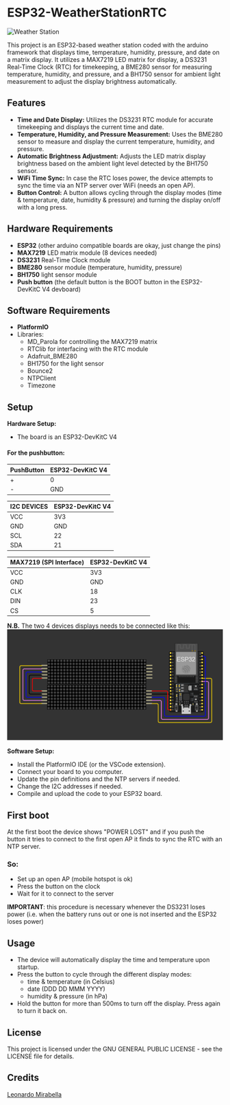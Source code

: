 # ESP32-WeatherStationRTC

![Weather Station](assets/image.gif)

This project is an ESP32-based weather station coded with the arduino framework that displays time, temperature, humidity, pressure, and date on a matrix display. It utilizes a MAX7219 LED matrix for display, a DS3231 Real-Time Clock (RTC) for timekeeping, a BME280 sensor for measuring temperature, humidity, and pressure, and a BH1750 sensor for ambient light measurement to adjust the display brightness automatically.

## Features

- **Time and Date Display:** Utilizes the DS3231 RTC module for accurate timekeeping and displays the current time and date.
- **Temperature, Humidity, and Pressure Measurement:** Uses the BME280 sensor to measure and display the current temperature, humidity, and pressure.
- **Automatic Brightness Adjustment:** Adjusts the LED matrix display brightness based on the ambient light level detected by the BH1750 sensor.
- **WiFi Time Sync:** In case the RTC loses power, the device attempts to sync the time via an NTP server over WiFi (needs an open AP).
- **Button Control:** A button allows cycling through the display modes (time & temperature, date, humidity & pressure) and turning the display on/off with a long press.

## Hardware Requirements

- **ESP32** (other arduino compatible boards are okay, just change the pins)
- **MAX7219** LED matrix module (8 devices needed)
- **DS3231** Real-Time Clock module
- **BME280** sensor module (temperature, humidity, pressure)
- **BH1750** light sensor module
- **Push button** (the default button is the BOOT button in the ESP32-DevKitC V4 devboard)

## Software Requirements

- **PlatformIO**
- Libraries:
  - MD_Parola for controlling the MAX7219 matrix
  - RTClib for interfacing with the RTC module
  - Adafruit_BME280
  - BH1750 for the light sensor
  - Bounce2
  - NTPClient
  - Timezone

## Setup

**Hardware Setup:**
   - The board is an ESP32-DevKitC V4

#### For the pushbutton:

| PushButton | ESP32-DevKitC V4 |
| ----------- | ----------- |
|  + | 0 |
|  - | GND |

| I2C DEVICES| ESP32-DevKitC V4 |
| ----------- | ----------- |
| VCC | 3V3 |
| GND | GND |
| SCL | 22 |
| SDA | 21 |


| MAX7219 (SPI Interface) | ESP32-DevKitC V4 |
| ----------- | ----------- |
| VCC | 3V3 |
| GND | GND |
| CLK | 18 |
| DIN | 23 |
| CS | 5 |

**N.B.** The two 4 devices displays needs to be connected like this:
![Display schematic](assets/schematic_display.png)

**Software Setup:**
   - Install the PlatformIO IDE (or the VSCode extension).
   - Connect your board to you computer.
   - Update the pin definitions and the NTP servers if needed.
   - Change the I2C addresses if needed.
   - Compile and upload the code to your ESP32 board.

## First boot
At the first boot the device shows "POWER LOST" and if you push the button it tries to connect to the first open AP it finds to sync the RTC with an NTP server.
### So:
- Set up an open AP (mobile hotspot is ok)
- Press the button on the clock
- Wait for it to connect to the server

**IMPORTANT**: this procedure is necessary whenever the DS3231 loses power (i.e. when the battery runs out or one is not inserted and the ESP32 loses power)

## Usage

- The device will automatically display the time and temperature upon startup.
- Press the button to cycle through the different display modes:
    - time & temperature (in Celsius)
    - date (DDD DD MMM YYYY)
    - humidity & pressure (in hPa)
- Hold the button for more than 500ms to turn off the display. Press again to turn it back on.


## License

This project is licensed under the GNU GENERAL PUBLIC LICENSE - see the LICENSE file for details.

## Credits
[Leonardo Mirabella](https://github.com/infra-blue)